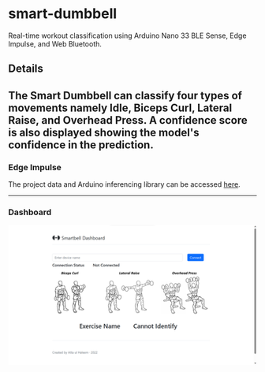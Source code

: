 # smart-dumbbell
Real-time workout classification using Arduino Nano 33 BLE Sense, Edge Impulse, and Web Bluetooth.

## Details
The Smart Dumbbell can classify four types of movements namely Idle, Biceps Curl, Lateral Raise, and Overhead Press. A confidence score is also displayed showing the model's confidence in the prediction.
---

### Edge Impulse

The project data and Arduino inferencing library can be accessed <a href="https://studio.edgeimpulse.com/public/161663/latest" target="_blank">here</a>.

---

### Dashboard

<a href="https://github.com/Attaulhaleem/smart-dumbbell/blob/main/Web Bluetooth/app/index.html">
  <img src="https://github.com/Attaulhaleem/smart-dumbbell/blob/main/docs/dashboard.png" align="center"/>
</a>
